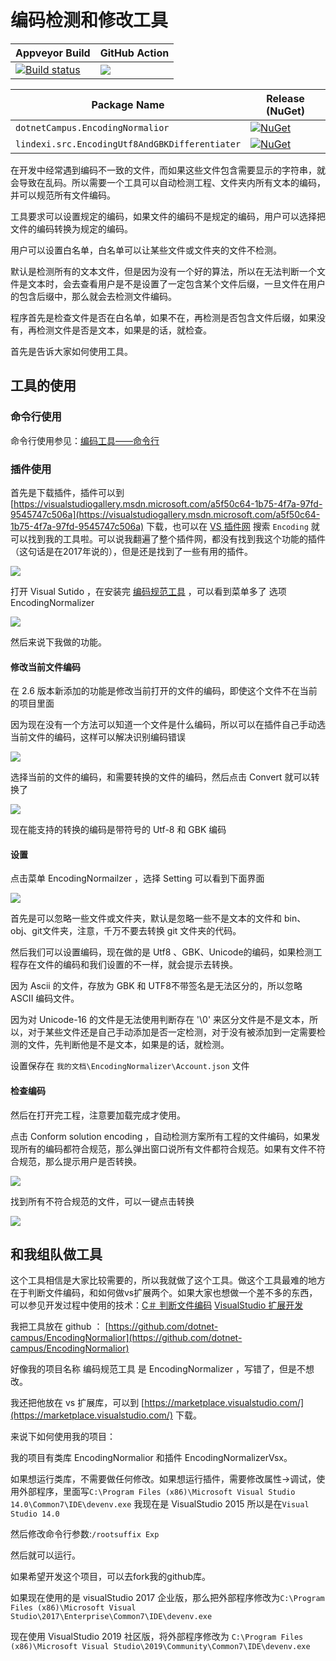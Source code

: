# 编码检测和修改工具

| Appveyor Build | GitHub Action |
| -- | -- |
|[![Build status](https://ci.appveyor.com/api/projects/status/ypcqbbc7bsexnfog?svg=true)](https://ci.appveyor.com/project/lindexi_gd/encodingnormalior)| ![](https://github.com/dotnet-campus/EncodingNormalior/workflows/.NET%20Core/badge.svg) |

| Package Name                   | Release (NuGet) | 
|--------------------------------|-----------------|
|  `dotnetCampus.EncodingNormalior`       |[![NuGet](https://img.shields.io/nuget/v/dotnetCampus.EncodingNormalior.svg)](https://www.nuget.org/packages/dotnetCampus.EncodingNormalior/)|
|  `lindexi.src.EncodingUtf8AndGBKDifferentiater`      |[![NuGet](https://img.shields.io/nuget/v/lindexi.src.EncodingUtf8AndGBKDifferentiater.svg)](https://www.nuget.org/packages/lindexi.src.EncodingUtf8AndGBKDifferentiater/)|

在开发中经常遇到编码不一致的文件，而如果这些文件包含需要显示的字符串，就会导致在乱码。所以需要一个工具可以自动检测工程、文件夹内所有文本的编码，并可以规范所有文件编码。

工具要求可以设置规定的编码，如果文件的编码不是规定的编码，用户可以选择把文件的编码转换为规定的编码。

用户可以设置白名单，白名单可以让某些文件或文件夹的文件不检测。

默认是检测所有的文本文件，但是因为没有一个好的算法，所以在无法判断一个文件是文本时，会去查看用户是不是设置了一定包含某个文件后缀，一旦文件在用户的包含后缀中，那么就会去检测文件编码。

程序首先是检查文件是否在白名单，如果不在，再检测是否包含文件后缀，如果没有，再检测文件是否是文本，如果是的话，就检查。

<!--more-->



首先是告诉大家如何使用工具。

## 工具的使用

### 命令行使用

命令行使用参见：[编码工具——命令行](./EncodingNormalior/README.md)

### 插件使用

首先是下载插件，插件可以到 [https://visualstudiogallery.msdn.microsoft.com/a5f50c64-1b75-4f7a-97fd-9545747c506a](https://visualstudiogallery.msdn.microsoft.com/a5f50c64-1b75-4f7a-97fd-9545747c506a) 下载，也可以在 [VS 插件网](https://marketplace.visualstudio.com/vs) 搜索 `Encoding` 就可以找到我的工具啦。可以说我翻遍了整个插件网，都没有找到我这个功能的插件（这句话是在2017年说的），但是还是找到了一些有用的插件。

![](http://image.acmx.xyz/8f464be7-2358-45f4-b6cd-eae32c47a878201727162028.jpg)

打开 Visual Sutido ，在安装完 [编码规范工具](https://marketplace.visualstudio.com/items?itemName=lindexigd.vs-extension-18109) ，可以看到菜单多了 选项 EncodingNormalizer

![](http://image.acmx.xyz/lindexi%2F2019461567484)

然后来说下我做的功能。

#### 修改当前文件编码

在 2.6 版本新添加的功能是修改当前打开的文件的编码，即使这个文件不在当前的项目里面

因为现在没有一个方法可以知道一个文件是什么编码，所以可以在插件自己手动选当前文件的编码，这样可以解决识别编码错误

![](http://image.acmx.xyz/lindexi%2F202022911598327.jpg)

选择当前的文件的编码，和需要转换的文件的编码，然后点击 Convert 就可以转换了

<!-- ![](image/VisualStudio 编码规范工具 2.6 修改当前文件编码/VisualStudio 编码规范工具 2.6 修改当前文件编码5.png) -->

![](http://image.acmx.xyz/lindexi%2F201946153140370)

现在能支持的转换的编码是带符号的 Utf-8 和 GBK 编码

#### 设置

点击菜单 EncodingNormailzer ，选择 Setting 可以看到下面界面

<!-- ![](image/VisualStudio 编码规范工具 2.6 修改当前文件编码/VisualStudio 编码规范工具 2.6 修改当前文件编码1.png) -->

![](http://image.acmx.xyz/lindexi%2F201946151729613)

首先是可以忽略一些文件或文件夹，默认是忽略一些不是文本的文件和 bin、obj、git文件夹，注意，千万不要去转换 git 文件夹的代码。

然后我们可以设置编码，现在做的是 Utf8 、GBK、Unicode的编码，如果检测工程存在文件的编码和我们设置的不一样，就会提示去转换。

因为 Ascii 的文件，存放为 GBK 和 UTF8不带签名是无法区分的，所以忽略 ASCII 编码文件。

因为对 Unicode-16 的文件是无法使用判断存在 '\0' 来区分文件是不是文本，所以，对于某些文件还是自己手动添加是否一定检测，对于没有被添加到一定需要检测的文件，先判断他是不是文本，如果是的话，就检测。

设置保存在 `我的文档\EncodingNormalizer\Account.json` 文件

#### 检查编码

然后在打开完工程，注意要加载完成才使用。

点击 Conform solution encoding ，自动检测方案所有工程的文件编码，如果发现所有的编码都符合规范，那么弹出窗口说所有文件都符合规范。如果有文件不符合规范，那么提示用户是否转换。


<!-- ![](image/VisualStudio 编码规范工具 2.6 修改当前文件编码/VisualStudio 编码规范工具 2.6 修改当前文件编码2.png) -->

![](http://image.acmx.xyz/lindexi%2F201946151823827)

找到所有不符合规范的文件，可以一键点击转换

![](http://image.acmx.xyz/lindexi%2F20194615184676)

<!-- ![](image/VisualStudio 编码规范工具 2.6 修改当前文件编码/VisualStudio 编码规范工具 2.6 修改当前文件编码3.png) -->

## 和我组队做工具

这个工具相信是大家比较需要的，所以我就做了这个工具。做这个工具最难的地方在于判断文件编码，和如何做vs扩展两个。如果大家也想做一个差不多的东西，可以参见开发过程中使用的技术：[C＃ 判断文件编码](https://blog.lindexi.com/post/C-%E5%88%A4%E6%96%AD%E6%96%87%E4%BB%B6%E7%BC%96%E7%A0%81.html )  [VisualStudio 扩展开发](https://blog.lindexi.com/post/VisualStudio-%E6%89%A9%E5%B1%95%E5%BC%80%E5%8F%91.html )

我把工具放在 github ： [https://github.com/dotnet-campus/EncodingNormalior](https://github.com/dotnet-campus/EncodingNormalior)

好像我的项目名称 编码规范工具 是 EncodingNormalizer ，写错了，但是不想改。

我还把他放在 vs 扩展库，可以到 [https://marketplace.visualstudio.com/](https://marketplace.visualstudio.com/) 下载。

来说下如何使用我的项目：

我的项目有类库 EncodingNormalior 和插件 EncodingNormalizerVsx。

如果想运行类库，不需要做任何修改。如果想运行插件，需要修改属性->调试，使用外部程序，里面写`C:\Program Files (x86)\Microsoft Visual Studio 14.0\Common7\IDE\devenv.exe` 我现在是 VisualStudio 2015 所以是在`Visual Studio 14.0`

然后修改命令行参数:`/rootsuffix Exp`

然后就可以运行。

<!-- 现在发在VS插件网站，可以在 下载 -->

如果希望开发这个项目，可以去fork我的github库。

如果现在使用的是 visualStudio 2017 企业版，那么把外部程序修改为`C:\Program Files (x86)\Microsoft Visual Studio\2017\Enterprise\Common7\IDE\devenv.exe`

现在使用 VisualStudio 2019 社区版，将外部程序修改为 `C:\Program Files (x86)\Microsoft Visual Studio\2019\Community\Common7\IDE\devenv.exe`

<!-- 

如果本地存在 textFileSuffix.txt 那么读取配置，哪些符合后缀名的文件要判断编码。如果本地不存在，使用默认配置。读取的值放在 IncludeFileSetting.TextFileSuffix 

如果本地存在 includeFile.txt ，那么读取配置，哪些文件是要判断编码，支持通配。如果本地不存在，使用默认配置。 读取的值放在  IncludeFileSetting.TextFileSuffix

如果本地存在 WhiteList.txt ，那么读取配置，哪些文件是忽略的。如果本地不存在，使用默认配置。读取的值放在 InspectFileWhiteListSetting.DefaultWhiteList 

白名单可以忽略文件夹，文件夹不能使用通配。如果本地不存在，使用默认配置。

因为用到命令行，于是解析命令行使用的是 http://www.cnblogs.com/linxuanchen/p/c-sharp-command-line-argument-parser.html 大神写的方法。 -->
